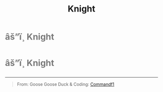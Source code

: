 ﻿---
lang: en-US
title: Knight
prev: Judge
next: NiceGuesser
---
# <font color="#7a7a7a">âš”ï¸ <b>Knight</b></font> <Badge text="Killing" type="tip" vertical="middle"/>
# <font color="#7a7a7a">âš”ï¸ <b>Knight</b></font> <Badge text="Killing" type="tip" vertical="middle"/>
---

> From: Goose Goose Duck & Coding: [Commandf1](https://github.com/commandf1)

